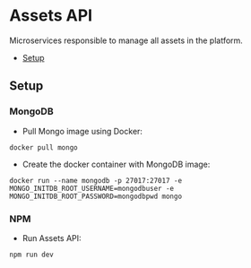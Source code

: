 # Assets API
Microservices responsible to manage all assets in the platform.

- [Setup](#setup)


## Setup

### MongoDB

- Pull Mongo image using Docker:

```
docker pull mongo
```

- Create the docker container with MongoDB image:

```
docker run --name mongodb -p 27017:27017 -e MONGO_INITDB_ROOT_USERNAME=mongodbuser -e MONGO_INITDB_ROOT_PASSWORD=mongodbpwd mongo
```

### NPM

- Run Assets API:

```
npm run dev
```
